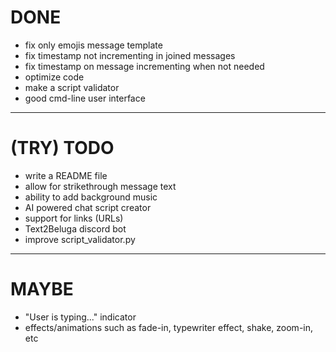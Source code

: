 # DONE
- fix only emojis message template
- fix timestamp not incrementing in joined messages
- fix timestamp on message incrementing when not needed
- optimize code
- make a script validator
- good cmd-line user interface

----------------------------------------------------

# (TRY) TODO
- write a README file
- allow for strikethrough message text
- ability to add background music
- AI powered chat script creator
- support for links (URLs)
- Text2Beluga discord bot
- improve script_validator.py

----------------------------------------------------

# MAYBE
- "User is typing..." indicator
- effects/animations such as fade-in, typewriter effect, shake, zoom-in, etc